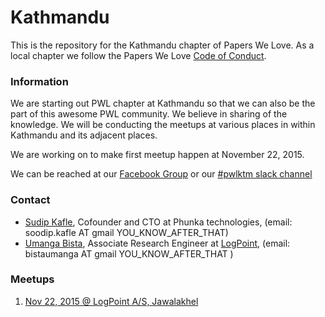 # Kathmandu

This is the repository for the Kathmandu chapter of Papers We Love. As a local chapter we follow the Papers We Love [Code of Conduct](https://github.com/papers-we-love/kathmandu/blob/master/code-of-conduct.md).

### Information

We are starting out PWL chapter at Kathmandu so that we can also be the part of this awesome PWL community. We believe in sharing of the knowledge. We will be conducting the meetups at various places in within Kathmandu and its adjacent places.

We are working on to make first meetup happen at November 22, 2015.

We can be reached at our [Facebook Group](https://www.facebook.com/groups/1004669842909958/) or our [#pwlktm slack channel](https://paperswelove.slack.com/messages/pwlktm/)

### Contact

* [Sudip Kafle](https://www.twitter.com/KafleSudip), Cofounder and CTO at Phunka technologies, (email:  soodip.kafle AT gmail YOU_KNOW_AFTER_THAT)
* [Umanga Bista](https://www.twitter.com/bistaumanga),  Associate Research Engineer at [LogPoint](https://www.twitter.com/LogPointSIEM), (email:  bistaumanga AT gmail YOU_KNOW_AFTER_THAT )

### Meetups

1. [Nov 22, 2015 @ LogPoint A/S, Jawalakhel](meetups/meetup01.md) 
